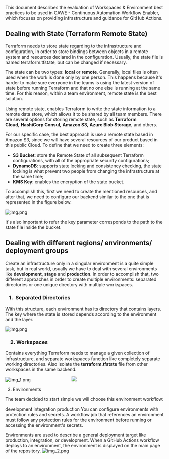 This document describes the evaluation of Workspaces & Environment best practices to be used in CAWE - Continuous Automation Workflow Enabler, which focuses on providing infrastructure and guidance for GitHub Actions.

## **Dealing with State (Terraform Remote State)**

Terraform needs to store state regarding to the infrastructure and configuration, in order to store bindings between objects in a remote system and resources declared in the configuration. Usually, the state file is named terraform.tfstate, but can be changed if necessary.

The state can be two types: **local** or **remote**. Generally, local files is often used when the work is done only by one person. This happens because it's harder to make sure everyone in the teams is using the latest version of state before running Terraform and that no one else is running at the same time. For this reason, within a team environment, remote state is the best solution.

Using remote state, enables Terraform to write the state information to a remote data store, which allows it to be shared by all team members. There are several options for storing remote state, such as **Terraform Cloud,** **HashiCorp Consul,** **Amazon S3,** **Azure Blob Storage**, and others.

For our specific case, the best approach is use a remote state based in Amazon S3, since we will have several resources of our product based in this public Cloud. To define that we need to create three elements:

- **S3 Bucket**: store the Remote State of all subsequent Terraform configurations, with all of the appropriate security configurations;
- **DynamoDB**: supports state locking and consistency checking, the state locking is what prevent two people from changing the infrastructure at the same time;
- **KMS Key**: enables the encryption of the state bucket.

To accomplish this, first we need to create the mentioned resources, and after that, we need to configure our backend similar to the one that is represented in the figure below.

![img.png](./images/backend.png)

It's also important to refer the key parameter corresponds to the path to the state file inside the bucket.

## **Dealing with different regions/ environments/ deployment groups**

Create an infrastructure only in a singular environment is a quite simple task, but in real world, usually we have to deal with several environments like **development**, **stage** and **production**. In order to accomplish that, two different approaches in order to create multiple environments: separated directories or one unique directory with multiple workspaces.

###    1.  Separated Directories 

With this structure, each environment has its directory that contains layers. The key where the state is stored depends according to the environment and the layer.

![img.png](./images/type1.png)

###     2. Workspaces

Contains everything Terraform needs to manage a given collection of infrastructure, and separate workspaces function like completely separate working directories. Also isolate the **terraform.tfstate** file from other workspaces in the same backend.

![img_1.png](images/type2.png)                                 ![](https://atc.bmwgroup.net/confluence/download/attachments/2618408056/ksnip_20220902-180116.png?version=3&modificationDate=1662539931845&api=v2)

3. Environments

The team decided to start simple we will choose this environment workflow:

development
integration
production
You can configure environments with protection rules and secrets. A workflow job that references an environment must follow any protection rules for the environment before running or accessing the environment's secrets.

Environments are used to describe a general deployment target like production, integration, or development. When a GitHub Actions workflow deploys to an environment, the environment is displayed on the main page of the repository.
![img_2.png](images/envs.png)
